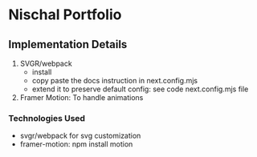# Nischal Portfolio

## Implementation Details

1. SVGR/webpack
   - install
   - copy paste the docs instruction in next.config.mjs
   - extend it to preserve default config: see code next.config.mjs file
2. Framer Motion: To handle animations

### Technologies Used

- svgr/webpack for svg customization
- framer-motion: npm install motion
